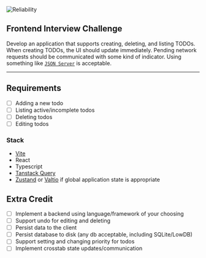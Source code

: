 ![Reliability](https://ci3.googleusercontent.com/mail-sig/AIorK4w4c_zsr75LEdCxUrJHgFgm9CEZgjlKQIGvu1eVKeIjkRZ3_B_eki8iCQEVee9WxbmB9clrqoU)

## Frontend Interview Challenge

Develop an application that supports creating, deleting, and listing TODOs. When creating TODOs, the UI should update immediately. Pending network requests should be communicated with some kind of indicator. Using something like [`JSON Server`](https://github.com/typicode/json-server) is acceptable.

---



## Requirements

- [ ] Adding a new todo
- [ ] Listing active/incomplete todos
- [ ] Deleting todos
- [ ] Editing todos

### Stack
- [Vite](https://vitejs.dev/)
- React
- Typescript
- [Tanstack Query](https://tanstack.com/query/latest)
- [Zustand](https://github.com/pmndrs/zustand) or [Valtio](https://github.com/pmndrs/valtio) if global application state is appropriate

## Extra Credit
- [ ] Implement a backend using language/framework of your choosing
- [ ] Support undo for editing and deleting
- [ ] Persist data to the client
- [ ] Persist database to disk (any db acceptable, including SQLite/LowDB)
- [ ] Support setting and changing priority for todos
- [ ] Implement crosstab state updates/communication
